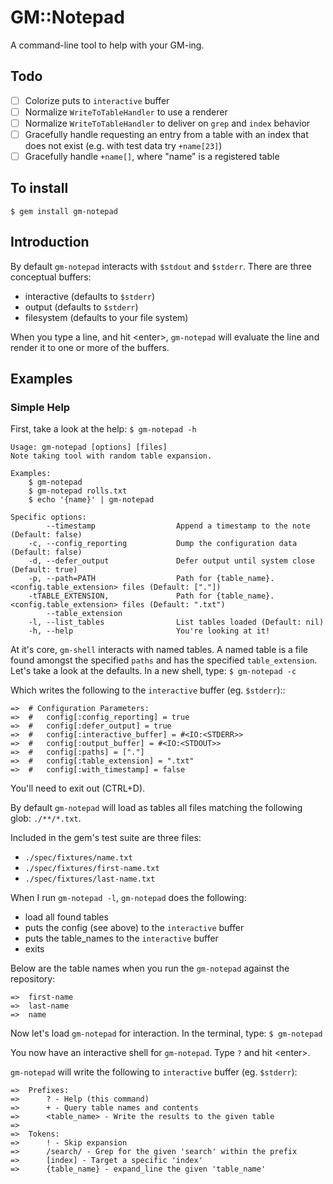 # GM::Notepad

A command-line tool to help with your GM-ing.

## Todo

- [ ] Colorize puts to `interactive` buffer
- [ ] Normalize `WriteToTableHandler` to use a renderer
- [ ] Normalize `WriteToTableHandler` to deliver on `grep` and `index` behavior
- [ ] Gracefully handle requesting an entry from a table with an index that does not exist (e.g. with test data try `+name[23]`)
- [ ] Gracefully handle `+name[]`, where "name" is a registered table

## To install

`$ gem install gm-notepad`

## Introduction

By default `gm-notepad` interacts with `$stdout` and `$stderr`. There are
three conceptual buffers:

* interactive (defaults to `$stderr`)
* output (defaults to `$stderr`)
* filesystem (defaults to your file system)

When you type a line, and hit \<enter\>, `gm-notepad` will evaluate the
line and render it to one or more of the buffers.

## Examples

### Simple Help

First, take a look at the help: `$ gm-notepad -h`

```console
Usage: gm-notepad [options] [files]
Note taking tool with random table expansion.

Examples:
	$ gm-notepad
	$ gm-notepad rolls.txt
	$ echo '{name}' | gm-notepad

Specific options:
        --timestamp                  Append a timestamp to the note (Default: false)
    -c, --config_reporting           Dump the configuration data (Default: false)
    -d, --defer_output               Defer output until system close (Default: true)
    -p, --path=PATH                  Path for {table_name}.<config.table_extension> files (Default: ["."])
    -tTABLE_EXTENSION,               Path for {table_name}.<config.table_extension> files (Default: ".txt")
        --table_extension
    -l, --list_tables                List tables loaded (Default: nil)
    -h, --help                       You're looking at it!
```

At it's core, `gm-shell` interacts with named tables. A named table is a file
found amongst the specified `paths` and has the specified `table_extension`.
Let's take a look at the defaults. In a new shell, type: `$ gm-notepad -c`

Which writes the following to the `interactive` buffer (eg. `$stderr`)::

```console
=>	# Configuration Parameters:
=>	#   config[:config_reporting] = true
=>	#   config[:defer_output] = true
=>	#   config[:interactive_buffer] = #<IO:<STDERR>>
=>	#   config[:output_buffer] = #<IO:<STDOUT>>
=>	#   config[:paths] = ["."]
=>	#   config[:table_extension] = ".txt"
=>	#   config[:with_timestamp] = false
```

You'll need to exit out (CTRL+D).

By default `gm-notepad` will load as tables all files matching the following
glob: `./**/*.txt`.

Included in the gem's test suite are three files:

* `./spec/fixtures/name.txt`
* `./spec/fixtures/first-name.txt`
* `./spec/fixtures/last-name.txt`

When I run `gm-notepad -l`, `gm-notepad` does the following:

* load all found tables
* puts the config (see above) to the `interactive` buffer
* puts the table_names to the `interactive` buffer
* exits

Below are the table names when you run the `gm-notepad` against the
repository:

```console
=>	first-name
=>	last-name
=>	name
```

Now let's load `gm-notepad` for interaction. In the terminal, type:
`$ gm-notepad`

You now have an interactive shell for `gm-notepad`. Type `?` and hit
\<enter\>.

`gm-notepad` will write the following to `interactive` buffer (eg. `$stderr`):

```console
=>	Prefixes:
=>		? - Help (this command)
=>		+ - Query table names and contents
=>		<table_name> - Write the results to the given table
=>
=>	Tokens:
=>		! - Skip expansion
=>		/search/ - Grep for the given 'search' within the prefix
=>		[index] - Target a specific 'index'
=>		{table_name} - expand_line the given 'table_name'
```
